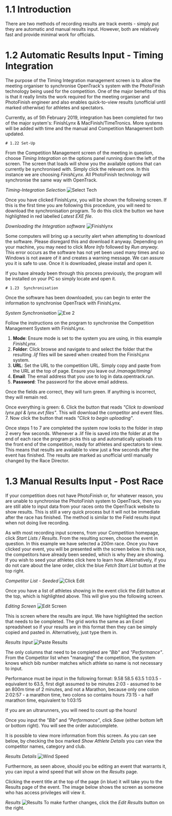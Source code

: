 <!-- TITLE: Training Manual - Results Recording - Track Events -->

# 1.1 Introduction
There are two methods of recording results are track events - simply put they are automatic and manual results input. However, both are relatively fast and provide minimal work for officials. 
# 1.2 Automatic Results Input - Timing Integration
The purpose of the Timing Integration management screen is to allow the meeting organiser to synchronise OpenTrack's system with the PhotoFinish technology being used for the competition. One of the major benefits of this is that it really limits the work required for the meeting organiser and PhotoFinish engineer and also enables quick-to-view results (unofficial until marked otherwise) for athletes and spectators.

Currently, as of 5th February 2019, integration has been completed for two of the major system's: FinishLynx & MacFinish/TimeTronics. More systems will be added with time and the manual and Competition Management both updated. 

	# 1.22 Set-Up
From the Competition Management screen of the meeting in question, choose *Timing Integration* on the options panel running down the left of the screen. The screen that loads will show you the available options that can currently be synchronised with. Simply click the relevant one. In this instance we are choosing *FinishLynx.* All PhotoFinish technology will synchronise the same way with OpenTrack.

*Timing-Integration Selection*
![Select Tech](/uploads/timing-integration/select-tech.png "Select Tech")

Once you have clicked FinishLynx, you will be shown the following screen. If this is the first time you are following this procedure, you will need to download the synchronisation program. To do this click the button we have highlighted in red labelled *Latest EXE file*. 

*Downloading the Integration software*
![Finishlynx](/uploads/timing-integration/finishlynx.png "Finishlynx")

Some computers will bring up a security alert when attempting to download the software. Please disregard this and download it anyway. Depending on your machine, you may need to click *More Info* followed by *Run anyway*. This error occurs as the software has not yet been used many times and so Windows is not aware of it and creates a warning message. We can assure you it is safe to use. Once it is downloaded, please install and open it.

If you have already been through this process previously, the program will be installed on your PC so simply locate and open it. 

	# 1.23  Synchronisation
Once the software has been downloaded, you can begin to enter the information to synchronise OpenTrack with FinishLynx. 

*System Synchronisation*
![Exe 2](/uploads/timing-integration/exe-2.png "Exe 2")

Follow the instructions on the program to synchronise the Competition Management System with FinishLynx. 

1. **Mode**: Ensure mode is set to the system you are using, in this example *FinishLynx*. 
2. **Folder**: Click browse and navigate to and select the folder that the resulting *.lif* files will be saved when created from the FinishLynx system.
3. **URL**: Set the URL to the competition URL. Simply copy and paste from the URL at the top of page. Ensure you leave out */manage/timing/*
4. **Email**: The email address that you use to log in data.opentrack.run. 
5. **Password**: The password for the above email address.

Once the fields are correct, they will turn green. If anything is incorrect, they will remain red. 

Once everything is green:
6. Click the button that reads *"Click to download lynx.ppl & lynx.evt files"*. This will download the competitor and event files. 
7. Now click the button that reads *"Click to begin uploading"*. 

Once steps 1 to 7 are completed the system now looks to the folder in step 2 every few seconds. Whenever a .lif file is saved into the folder at at the end of each race the program picks this up and automatically uploads it to the front end of the competition, ready for athletes and spectators to view. This means that results are available to view just a few seconds after the event has finished. The results are marked as unofficial until manually changed by the Race Director.

# 1.3 Manual Results Input - Post Race
If your competition does not have PhotoFinish or, for whatever reason, you are unable to synchronise the PhotoFinish system to OpenTrack, then you are still able to input data from your races onto the OpenTrack website to show results. This is still a very quick process but it will not be immediate after the race has finished. The method is similar to the Field results input when not doing live recording. 

As with most recording input screens, from your Competition homepage, click *Start Lists / Results*. From the resulting screen, choose the event in question. In this example we have selected a 200m race. Once you have clicked your event, you will be presented with the screen below. In this race, the competitors have already been seeded, which is why they are showing. If you wish to seed your athletes click here to learn how. Alternatively, if you do not care about the lane order, click the blue *Fetch Start List* button at the top right. 

*Competitor List - Seeded*
![Click Edit](/uploads/track-results/click-edit.png "Click Edit")

Once you have a list of athletes showing in the event click the *Edit* button at the top, which is highlighted above. This will give you the following screen. 

*Editing Screen*
![Edit Screen](/uploads/track-results/edit-screen.png "Edit Screen")

This is screen where the results are input. We have highlighted the section that needs to be completed. The grid works the same as an Excel spreadsheet so if your results are in this format then they can be simply copied and pasted in. Alternatively, just type them in.

*Results Input*
![Paste Results](/uploads/track-results/paste-results.png "Paste Results")

The only columns that need to be completed are *"Bib"* and *"Performance"*. From the Competitor list when "managing" the competition, the system knows which bib number matches which athlete so name is not necessary to input. 

Performance must be input in the following format:
9.58
58.5
63.5
1:03.5 - equivalent to 63.5, first digit assumed to be minutes
2:03 - assumed to be an 800m time of 2 minutes, and not a Marathon, because only one colon
2:02:57 - a marathon time, two colons so contains hours
73:15 - a half marathon time, equivalent to 1:03:15

If you are an ultrarunners, you will need to count up the hours!

Once you input the *"Bib"* and *"Performance"*, click *Save* (either bottom left or bottom right). You will see the order autocomplete.

It is possible to view more information from this screen. As you can see below, by checking the box marked *Show Athlete Details* you can view the competitor names, category and club. 

*Results Details*
![Wind Speed](/uploads/track-results/wind-speed.png "Wind Speed")

Furthermore, as seen above, should you be editing an event that warrants it, you can input a wind speed that will show on the *Results* page. 

Clicking the event title at the top of the page (in blue) it will take you to the Results page of the event. The image below shows the screen as someone who has access privileges will view it. 

*Results*
![Results](/uploads/track-results/results.png "Results")
 To make further changes, click the *Edit Results* button on the right. 
